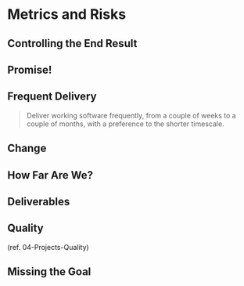 # Metrics and Risks

## Controlling the End Result


## Promise!


## Frequent Delivery
> Deliver working software frequently, from a couple of weeks to a couple of months, with a preference to the shorter timescale.

<!-- 3.2.4. Cost & benefit of frequent delivery
Delivering is not merely giving a demo; it includes costs as well as benefits.
The purpose of this LO is to discuss the benefits, difficulties and costs of delivering frequently. -->


## Change


## How Far Are We?
<!-- 5.1.3. Status
A team and its sponsors need to know where it is in its work.
The purpose of this LO is to give the learner at least one technique to track and show the status of the project and the team. -->


## Deliverables


## Quality
(ref. 04-Projects-Quality)

## Missing the Goal


<!-- * Working software
* Our highest priority is to satisfy the customer through early and continuous delivery of valuable software.
* Deliver working software frequently, from a couple of weeks to a couple of months, with a preference to the shorter timescale.
* Working software is the primary measure of progress.
* Continuous attention to technical excellence and good design enhances agility.
* Simplicity–the art of maximizing the amountof work not done–is essential.
-->

<!-- * Responding to change
* Welcome changing requirements, even late indevelopment. Agile processes harness change for the customer’s competitive advantage.
* Continuous attention to technical excellence and good design enhances agility.
* Simplicity–the art of maximizing the amountof work not done–is essential.
-->


<!--
* Incremental development
* 
  * Incremental development & staged delivery: what they are, their value, the difference to effort-based development
  * Importance of retaining design quality when doing incremental/iterative
  * Technique for breaking assignments into small value-based pieces & tracking them
* Work-in-progress (WIP)
* 
  * What is WIP, where does it hide, how WIP shows up in incremental development
  * Continuous integration, continuous delivery as general goals
-->